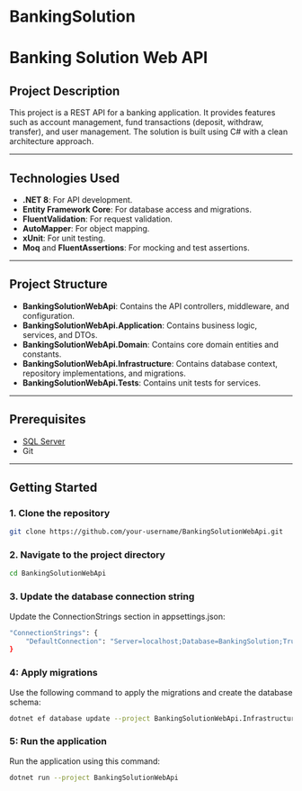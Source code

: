 # BankingSolution
# Banking Solution Web API

## Project Description
This project is a REST API for a banking application. It provides features such as account management, fund transactions (deposit, withdraw, transfer), and user management. The solution is built using C# with a clean architecture approach.

---

## Technologies Used
- **.NET 8**: For API development.
- **Entity Framework Core**: For database access and migrations.
- **FluentValidation**: For request validation.
- **AutoMapper**: For object mapping.
- **xUnit**: For unit testing.
- **Moq** and **FluentAssertions**: For mocking and test assertions.

---

## Project Structure
- **BankingSolutionWebApi**: Contains the API controllers, middleware, and configuration.
- **BankingSolutionWebApi.Application**: Contains business logic, services, and DTOs.
- **BankingSolutionWebApi.Domain**: Contains core domain entities and constants.
- **BankingSolutionWebApi.Infrastructure**: Contains database context, repository implementations, and migrations.
- **BankingSolutionWebApi.Tests**: Contains unit tests for services.

---

## Prerequisites
- [SQL Server](https://www.microsoft.com/sql-server)
- Git

---

## Getting Started

### 1. Clone the repository
```bash
git clone https://github.com/your-username/BankingSolutionWebApi.git
```

### 2. Navigate to the project directory
```bash
cd BankingSolutionWebApi
```
### 3. Update the database connection string
Update the ConnectionStrings section in appsettings.json:
```bash
"ConnectionStrings": {
    "DefaultConnection": "Server=localhost;Database=BankingSolution;Trusted_Connection=True;MultipleActiveResultSets=true"
}
```
### 4: Apply migrations
Use the following command to apply the migrations and create the database schema:
```bash
dotnet ef database update --project BankingSolutionWebApi.Infrastructure
```
### 5: Run the application
Run the application using this command:
```bash
dotnet run --project BankingSolutionWebApi
```
